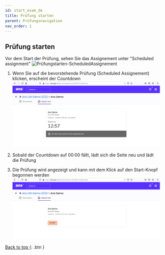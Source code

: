 ```yaml
---
id: start_exam_de
title: Prüfung starten
parent: Prüfungsnavigation
nav_order: 1
---
```


## Prüfung starten

Vor dem Start der Prüfung, sehen Sie das Assignement unter "Scheduled assignment"
![Prüfungstarten-ScheduledAssignement](assets/assignement-scheduled.png)

1. Wenn Sie auf die bevorstehende Prüfung (Scheduled Assignement) klicken, erscheint der Countdown
 ![Prüfungstarten-Countdown](assets/assignement-countdown.png)

1. Sobald der Countdown auf 00:00 fällt, lädt sich die Seite neu und lädt die Prüfung

1. Die Prüfung wird angezeigt und kann mit dem Klick auf den Start-Knopf begonnen werden
![Prüfungstarten-Start](assets/assignement-start.png)


[Back to top ](#top){: .btn }



